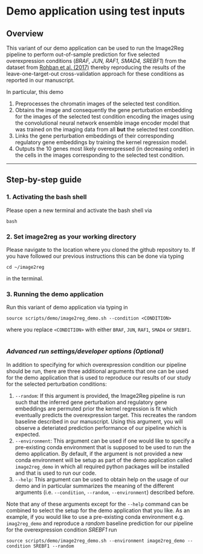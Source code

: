 # Demo application using test inputs

## Overview

This variant of our demo application can be used to run the Image2Reg pipeline to perform out-of-sample prediction for five selected overexpression conditions (*BRAF, JUN, RAF1, SMAD4, SREBF1*) from the dataset from [Rohban et al. (2017)](https://doi.org/10.7554/eLife.24060) thereby reproducing the results of the leave-one-target-out cross-validation approach for these conditions as reported in our manuscript.

In particular, this demo
1. Preprocesses the chromatin images of the selected test condition.
2. Obtains the image and consequently the gene perturbation embedding for the images of the selected test condition encoding the images using the convolutional neural network ensemble image encoder model that was trained on the imaging data from all **but** the selected test condition.
3. Links the gene perturbation embeddings of their corresponding regulatory gene embeddings by training the kernel regression model.
4. Outputs the 10 genes most likely overexpressed (in decreasing order) in the cells in the images corresponding to the selected test condition.

---

## Step-by-step guide

### 1. Activating the bash shell
Please open a new terminal and activate the bash shell via
```
bash
```

### 2. Set image2reg as your working directory
Please navigate to the location where you cloned the github repository to.
If you have followed our previous instructions this can be done via typing

```
cd ~/image2reg
```
 in the terminal.

### 3. Running the demo application 

 Run this variant of demo application via typing in
```
source scripts/demo/image2reg_demo.sh --condition <CONDITION>
```
where you replace ``<CONDITION>`` with either ``BRAF``, ``JUN``, ``RAF1``, ``SMAD4`` or ``SREBF1``.

#

### *Advanced run settings/developer options (Optional)*
 In addition to specifying for which overexpression condition our pipeline should be run, there are three additional arguments that one can be used for the demo application that is used to reproduce our results of our study for the selected perturbation conditions:

 1. ``--random``:    If this argument is provided, the Image2Reg pipeline is run such that the inferred gene perturbation and regulatory gene embeddings are permuted prior the kernel regression is fit which eventually predicts the overexpression target. This recreates the random baseline described in our manuscript. Using this argument, you will observe a deteriated prediction performance of our pipeline which is expected.
 2.  ``--environment``:    This argument can be used if one would like to specify a pre-existing conda environment that is supposed to be used to run the demo application. By default, if the argument is not provided a new conda environment will be setup as part of the demo application called ``image2reg_demo`` in which all required python packages will be installed and that is used to run our code.
 3.   ``--help``:    This argument can be used to obtain help on the usage of our demo and in particular summarizes the meaning of the different arguments (i.e. ``--condition``, ``--random``, ``--environment``) described before.


Note that any of these arguments except for the ``--help`` command can be combined to select the setup for the demo application that you like.
As an example, if you would like to use a pre-existing conda environment e.g. ``imag2reg_demo`` and reproduce a *random* baseline prediction for our pipeline for the overexpression condition *SREBF1* run
```
source scripts/demo/image2reg_demo.sh --environment image2reg_demo --condition SREBF1 --random
```
